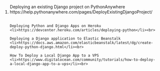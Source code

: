 <h1></h1>

<ol>
    Deploying an existing Django project on PythonAnywhere
    <li>https://help.pythonanywhere.com/pages/DeployExistingDjangoProject/</li><br>

    Deploying Python and Django Apps on Heroku
    <li>https://devcenter.heroku.com/articles/deploying-python</li><br>

    Deploying a Django application to Elastic Beanstalk
    <li>https://docs.aws.amazon.com/elasticbeanstalk/latest/dg/create-deploy-python-django.html</li><br>

    How To Deploy a Local Django App to a VPS
    <li>https://www.digitalocean.com/community/tutorials/how-to-deploy-a-local-django-app-to-a-vps</li><br>
</ol>